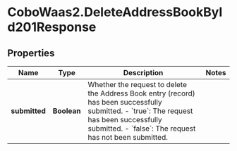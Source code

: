 # CoboWaas2.DeleteAddressBookById201Response

## Properties

Name | Type | Description | Notes
------------ | ------------- | ------------- | -------------
**submitted** | **Boolean** | Whether the request to delete the Address Book entry (record) has been successfully submitted. - &#x60;true&#x60;: The request has been successfully submitted. - &#x60;false&#x60;: The request has not been submitted.  | 


